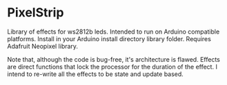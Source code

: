 # PixelStrip

Library of effects for ws2812b leds. Intended to run on Arduino compatible platforms. Install in your Arduino install directory library folder.
Requires Adafruit Neopixel library.

Note that, although the code is bug-free, it's architecture is flawed. Effects are direct functions that lock the processor for the duration
of the effect. I intend to re-write all the effects to be state and update based. 

